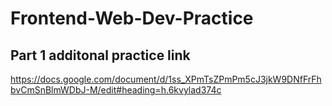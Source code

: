 # Frontend-Web-Dev-Practice

## Part 1 additonal practice link

https://docs.google.com/document/d/1ss_XPmTsZPmPm5cJ3jkW9DNfFrFhbvCmSnBlmWDbJ-M/edit#heading=h.6kvylad374c

